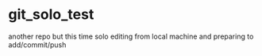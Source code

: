 # git_solo_test
another repo but this time solo
editing from local machine and preparing to add/commit/push
